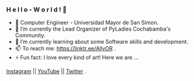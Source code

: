 ### H e l l o  -  W o r l d !  👋

<!--
**AllyOR/AllyOR** is a ✨ _special_ ✨ repository because its `README.md` (this file) appears on your GitHub profile.

Here are some ideas to get you started:
-->
- :pushpin: Computer Engineer - Universidad Mayor de San Simon.
- 🔭 I’m currently the Lead Organizer of PyLadies Cochabamba's Community.
- 🌱 I’m currently learning about some Software skills and development.
- 📫 To reach me: https://linktr.ee/AllyOR .
- ⚡ Fun fact: I love every kind of art!
Here we are ...

[Instagram](https://www.instagram.com/sonny_orellana/) || 
[YouTube](https://www.youtube.com/c/AlisonOrellanaRios) ||
[Twitter](https://www.twitter.com/ALLY_OR_ENEMY/) .

